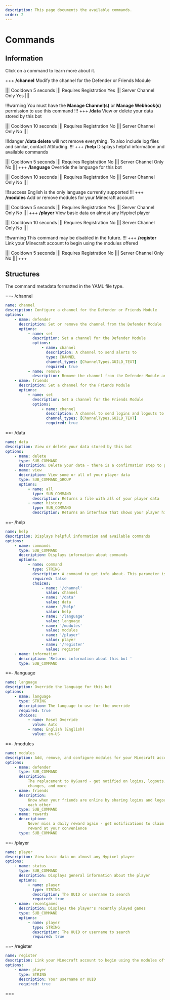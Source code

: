 ```yaml
---
description: This page documents the available commands.
order: 2
---
```


# Commands

## Information
Click on a command to learn more about it.

+++ **/channel**
Modify the channel for the Defender or Friends Module

||| Cooldown
5 seconds
||| Requires Registration
Yes
||| Server Channel Only
Yes
|||

!!!warning
You must have the **Manage Channel(s)** or **Manage Webhook(s)** permission to use this command
!!!
+++ **/data**
View or delete your data stored by this bot

||| Cooldown
10 seconds
||| Requires Registration
No
||| Server Channel Only
No
|||

!!!danger
**/data delete** will not remove everything. To also include log files and similar, contact Attituding.
!!!
+++ **/help**
Displays helpful information and available commands

||| Cooldown
5 seconds
||| Requires Registration
No
||| Server Channel Only
No
|||
+++ **/language**
Override the language for this bot

||| Cooldown
10 seconds
||| Requires Registration
No
||| Server Channel Only
No
|||

!!!success
English is the only language currently supported
!!!
+++ **/modules**
Add or remove modules for your Minecraft account

||| Cooldown
5 seconds
||| Requires Registration
Yes
||| Server Channel Only
No
|||
+++ **/player**
View basic data on almost any Hypixel player

||| Cooldown
10 seconds
||| Requires Registration
No
||| Server Channel Only
No
|||

!!!warning
This command may be disabled in the future.
!!!
+++ **/register**
Link your Minecraft account to begin using the modules offered

||| Cooldown
5 seconds
||| Requires Registration
No
||| Server Channel Only
No
|||
+++

## Structures
The command metadata formatted in the YAML file type.

==- /channel
```yaml
name: channel
description: Configure a channel for the Defender or Friends Module
options:
    - name: defender
      description: Set or remove the channel from the Defender Module
      options:
          - name: set
            description: Set a channel for the Defender Module
            options:
                - name: channel
                  description: A channel to send alerts to
                  type: CHANNEL
                  channel_types: [ChannelTypes.GUILD_TEXT]
                  required: true
          - name: remove
            description: Remove the channel from the Defender Module and send alerts via DMs
    - name: friends
      description: Set a channel for the Friends Module
      options:
          - name: set
            description: Set a channel for the Friends Module
            options:
                - name: channel
                  description: A channel to send logins and logouts to
                  channel_types: [ChannelTypes.GUILD_TEXT]
                  required: true
```
==- /data
```yaml
name: data
description: View or delete your data stored by this bot
options:
    - name: delete
      type: SUB_COMMAND
      description: Delete your data - there is a confirmation step to prevent accidents
    - name: view
      description: View some or all of your player data
      type: SUB_COMMAND_GROUP
      options:
          - name: all
            type: SUB_COMMAND
            description: Returns a file with all of your player data
          - name: history
            type: SUB_COMMAND
            description: Returns an interface that shows your player history
```
==- /help
```yaml
name: help
description: Displays helpful information and available commands
options:
    - name: commands
      type: SUB_COMMAND
      description: Displays information about commands
      options:
          - name: command
            type: STRING
            description: A command to get info about. This parameter is completely optional
            required: false
            choices:
                - name: '/channel'
                  value: channel
                - name: '/data'
                  value: data
                - name: '/help'
                  value: help
                - name: '/language'
                  value: language
                - name: '/modules'
                  value: modules
                - name: '/player'
                  value: player
                - name: '/register'
                  value: register
    - name: information
      description: 'Returns information about this bot '
      type: SUB_COMMAND
```
==- /language
```yaml
name: language
description: Override the language for this bot
options:
    - name: language
      type: STRING
      description: The language to use for the override
      required: true
      choices:
          - name: Reset Override
            value: Auto
          - name: English (English)
            value: en-US
```
==- /modules
```yaml
name: modules
description: Add, remove, and configure modules for your Minecraft account
options:
    - name: defender
      type: SUB_COMMAND
      description:
          The replacement to HyGuard - get notified on logins, logouts, version
          changes, and more
    - name: friends
      description:
          Know when your friends are online by sharing logins and logouts with
          each other
      type: SUB_COMMAND
    - name: rewards
      description:
          Never miss a daily reward again - get notifications to claim your daily
          reward at your convenience
      type: SUB_COMMAND
```
==- /player
```yaml
name: player
description: View basic data on almost any Hypixel player
options:
    - name: status
      type: SUB_COMMAND
      description: Displays general information about the player
      options:
          - name: player
            type: STRING
            description: The UUID or username to search
            required: true
    - name: recentgames
      description: Displays the player's recently played games
      type: SUB_COMMAND
      options:
          - name: player
            type: STRING
            description: The UUID or username to search
            required: true
```
==- /register
```yaml
name: register
description: Link your Minecraft account to begin using the modules offered
options:
    - name: player
      type: STRING
      description: Your username or UUID
      required: true
```
===